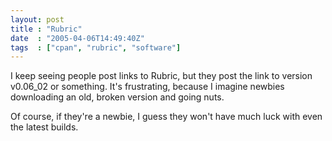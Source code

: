 ```yaml
---
layout: post
title : "Rubric"
date  : "2005-04-06T14:49:40Z"
tags  : ["cpan", "rubric", "software"]
---
```

I keep seeing people post links to Rubric, but they post the link to version v0.06_02 or something.  It's frustrating, because I imagine newbies downloading an old, broken version and going nuts.

Of course, if they're a newbie, I guess they won't have much luck with even the latest builds.
